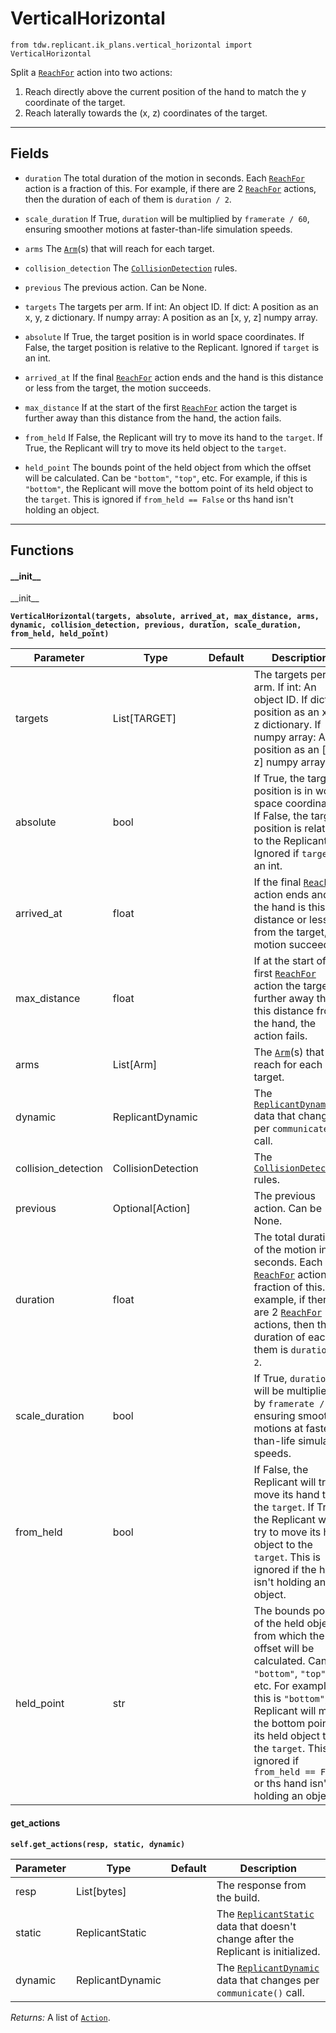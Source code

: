 # VerticalHorizontal

`from tdw.replicant.ik_plans.vertical_horizontal import VerticalHorizontal`

Split a [`ReachFor`](../actions/reach_for.md) action into two actions:

1. Reach directly above the current position of the hand to match the y coordinate of the target.
2. Reach laterally towards the (x, z) coordinates of the target.

***

## Fields

- `duration` The total duration of the motion in seconds. Each [`ReachFor`](../actions/reach_for.md) action is a fraction of this. For example, if there are 2 [`ReachFor`](../actions/reach_for.md) actions, then the duration of each of them is `duration / 2`.

- `scale_duration` If True, `duration` will be multiplied by `framerate / 60`, ensuring smoother motions at faster-than-life simulation speeds.

- `arms` The [`Arm`](../arm.md)(s) that will reach for each target.

- `collision_detection` The [`CollisionDetection`](../collision_detection.md) rules.

- `previous` The previous action. Can be None.

- `targets` The targets per arm. If int: An object ID. If dict: A position as an x, y, z dictionary. If numpy array: A position as an [x, y, z] numpy array.

- `absolute` If True, the target position is in world space coordinates. If False, the target position is relative to the Replicant. Ignored if `target` is an int.

- `arrived_at` If the final [`ReachFor`](../actions/reach_for.md) action ends and the hand is this distance or less from the target, the motion succeeds.

- `max_distance` If at the start of the first [`ReachFor`](../actions/reach_for.md) action the target is further away than this distance from the hand, the action fails.

- `from_held` If False, the Replicant will try to move its hand to the `target`. If True, the Replicant will try to move its held object to the `target`.

- `held_point` The bounds point of the held object from which the offset will be calculated. Can be `"bottom"`, `"top"`, etc. For example, if this is `"bottom"`, the Replicant will move the bottom point of its held object to the `target`. This is ignored if `from_held == False` or ths hand isn't holding an object.

***

## Functions

#### \_\_init\_\_

\_\_init\_\_

**`VerticalHorizontal(targets, absolute, arrived_at, max_distance, arms, dynamic, collision_detection, previous, duration, scale_duration, from_held, held_point)`**

| Parameter | Type | Default | Description |
| --- | --- | --- | --- |
| targets |  List[TARGET] |  | The targets per arm. If int: An object ID. If dict: A position as an x, y, z dictionary. If numpy array: A position as an [x, y, z] numpy array. |
| absolute |  bool |  | If True, the target position is in world space coordinates. If False, the target position is relative to the Replicant. Ignored if `target` is an int. |
| arrived_at |  float |  | If the final [`ReachFor`](../actions/reach_for.md) action ends and the hand is this distance or less from the target, the motion succeeds. |
| max_distance |  float |  | If at the start of the first [`ReachFor`](../actions/reach_for.md) action the target is further away than this distance from the hand, the action fails. |
| arms |  List[Arm] |  | The [`Arm`](../arm.md)(s) that will reach for each target. |
| dynamic |  ReplicantDynamic |  | The [`ReplicantDynamic`](../replicant_dynamic.md) data that changes per `communicate()` call. |
| collision_detection |  CollisionDetection |  | The [`CollisionDetection`](../collision_detection.md) rules. |
| previous |  Optional[Action] |  | The previous action. Can be None. |
| duration |  float |  | The total duration of the motion in seconds. Each [`ReachFor`](../actions/reach_for.md) action is a fraction of this. For example, if there are 2 [`ReachFor`](../actions/reach_for.md) actions, then the duration of each of them is `duration / 2`. |
| scale_duration |  bool |  | If True, `duration` will be multiplied by `framerate / 60`, ensuring smoother motions at faster-than-life simulation speeds. |
| from_held |  bool |  | If False, the Replicant will try to move its hand to the `target`. If True, the Replicant will try to move its held object to the `target`. This is ignored if the hand isn't holding an object. |
| held_point |  str |  | The bounds point of the held object from which the offset will be calculated. Can be `"bottom"`, `"top"`, etc. For example, if this is `"bottom"`, the Replicant will move the bottom point of its held object to the `target`. This is ignored if `from_held == False` or ths hand isn't holding an object. |

#### get_actions

**`self.get_actions(resp, static, dynamic)`**


| Parameter | Type | Default | Description |
| --- | --- | --- | --- |
| resp |  List[bytes] |  | The response from the build. |
| static |  ReplicantStatic |  | The [`ReplicantStatic`](../replicant_static.md) data that doesn't change after the Replicant is initialized. |
| dynamic |  ReplicantDynamic |  | The [`ReplicantDynamic`](../replicant_dynamic.md) data that changes per `communicate()` call. |

_Returns:_  A list of [`Action`](../actions/action.md).
